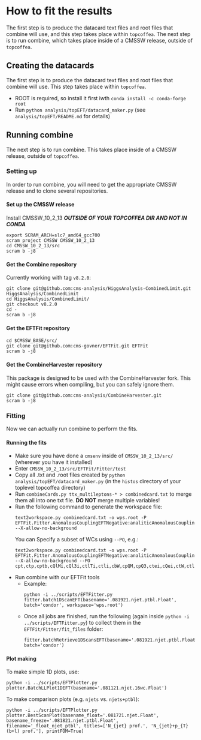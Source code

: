 # How to fit the results

The first step is to produce the datacard text files and root files that combine will use, and this step takes place within `topcoffea`.  The next step is to run combine, which takes place inside of a CMSSW release, outside of `topcoffea`.

## Creating the datacards

The first step is to produce the datacard text files and root files that combine will use. This step takes place within `topcoffea`.
- ROOT is required, so install it first iwth `conda install -c conda-forge root`
- Run `python analysis/topEFT/datacard_maker.py` (see `analysis/topEFT/README.md` for details)

## Running combine

 The next step is to run combine. This takes place inside of a CMSSW release, outside of `topcoffea`.
 
 ### Setting up
 
  In order to run combine, you will need to get the appropriate CMSSW release and to clone several repositories.

#### Set up the CMSSW release
Install CMSSW_10_2_13 ***OUTSIDE OF YOUR TOPCOFFEA DIR AND NOT IN CONDA***
```
export SCRAM_ARCH=slc7_amd64_gcc700
scram project CMSSW CMSSW_10_2_13
cd CMSSW_10_2_13/src
scram b -j8
```

#### Get the Combine repository
Currently working with tag `v8.2.0`:

```
git clone git@github.com:cms-analysis/HiggsAnalysis-CombinedLimit.git HiggsAnalysis/CombinedLimit
cd HiggsAnalysis/CombinedLimit/
git checkout v8.2.0
cd -
scram b -j8
```

#### Get the EFTFit repository
```
cd $CMSSW_BASE/src/
git clone git@github.com:cms-govner/EFTFit.git EFTFit
scram b -j8
```

#### Get the CombineHarvester repository
This package is designed to be used with the CombineHarvester fork. This might cause errors when compiling, but you can safely ignore them.

```
git clone git@github.com:cms-analysis/CombineHarvester.git
scram b -j8
```


### Fitting

Now we can actually run combine to perform the fits.

#### Running the fits
- Make sure you have done a `cmsenv` inside of `CMSSW_10_2_13/src/` (wherever you have it installed)
- Enter `CMSSW_10_2_13/src/EFTFit/Fitter/test`
- Copy all .txt and .root files created by `python analysis/topEFT/datacard_maker.py` (in the `histos` directory of your toplevel topcoffea directory)
- Run `combineCards.py ttx_multileptons-* > combinedcard.txt` to merge them all into one txt file. **DO NOT** merge multiple variables!
- Run the following command to generate the workspace file:
    ```
    text2workspace.py combinedcard.txt -o wps.root -P EFTFit.Fitter.AnomalousCouplingEFTNegative:analiticAnomalousCouplingEFTNegative --X-allow-no-background
    ``` 
    You can Specify a subset of WCs using `--PO`, e.g.:
    ```
    text2workspace.py combinedcard.txt -o wps.root -P EFTFit.Fitter.AnomalousCouplingEFTNegative:analiticAnomalousCouplingEFTNegative --X-allow-no-background --PO cpt,ctp,cptb,cQlMi,cQl3i,ctlTi,ctli,cbW,cpQM,cpQ3,ctei,cQei,ctW,ctlSi,ctZ,ctG
    ```
- Run combine with our EFTFit tools
  - Example:
    ```
    python -i ../scripts/EFTFitter.py
    fitter.batch1DScanEFT(basename='.081921.njet.ptbl.Float', batch='condor', workspace='wps.root')
    ```
  - Once all jobs are finished, run the following (again inside `python -i ../scripts/EFTFitter.py`) to collect them in the `EFTFit/Fitter/fit_files` folder: 
    ```
    fitter.batchRetrieve1DScansEFT(basename='.081921.njet.ptbl.Float', batch='condor')
    ````

#### Plot making

To make simple 1D plots, use:
```
python -i ../scripts/EFTPlotter.py
plotter.BatchLLPlot1DEFT(basename='.081121.njet.16wc.Float')
```
To make comparison plots (e.g. `njets` vs. `njets+ptbl`):
```
python -i ../scripts/EFTPlotter.py
plotter.BestScanPlot(basename_float='.081721.njet.Float', basename_freeze='.081821.njet.ptbl.Float', filename='_float_njet_ptbl', titles=['N_{jet} prof.', 'N_{jet}+p_{T}(b+l) prof.'], printFOM=True)
```
